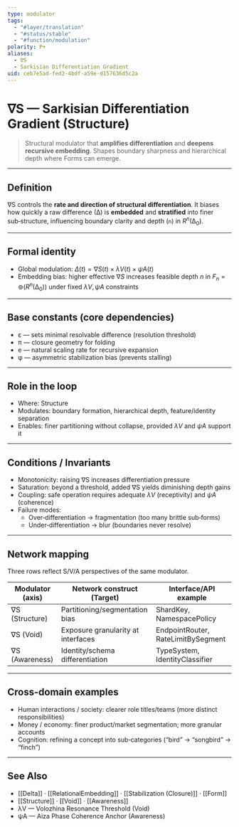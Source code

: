 ```yaml
---
type: modulator
tags:
  - "#layer/translation"
  - "#status/stable"
  - "#function/modulation"
polarity: P+
aliases:
  - ∇S
  - Sarkisian Differentiation Gradient
uid: ceb7e5ad-fed2-4bdf-a59e-d157636d5c2a
---
```


# ∇S — Sarkisian Differentiation Gradient (Structure)

> Structural modulator that **amplifies differentiation** and **deepens recursive embedding**.
> Shapes boundary sharpness and hierarchical depth where Forms can emerge.

---

## Definition

∇S controls the **rate and direction of structural differentiation**.
It biases how quickly a raw difference (∆) is **embedded** and **stratified** into finer sub‑structure, influencing boundary clarity and depth (`n`) in $R^n(∆_0)$.

---

## Formal identity

- Global modulation: $\Delta(t) = ∇S(t) \times λV(t) \times ψA(t)$
- Embedding bias: higher effective $∇S$ increases feasible depth $n$ in $F_n = ⊚(R^n(∆_0))$ under fixed $λV, ψA$ constraints

---

## Base constants (core dependencies)

- ε — sets minimal resolvable difference (resolution threshold)
- π — closure geometry for folding
- e — natural scaling rate for recursive expansion
- φ — asymmetric stabilization bias (prevents stalling)

---

## Role in the loop

- Where: Structure
- Modulates: boundary formation, hierarchical depth, feature/identity separation
- Enables: finer partitioning without collapse, provided $λV$ and $ψA$ support it

---

## Conditions / Invariants

- Monotonicity: raising ∇S increases differentiation pressure
- Saturation: beyond a threshold, added ∇S yields diminishing depth gains
- Coupling: safe operation requires adequate $λV$ (receptivity) and $ψA$ (coherence)
- Failure modes:
  - Over‑differentiation → fragmentation (too many brittle sub‑forms)
  - Under‑differentiation → blur (boundaries never resolve)

---

## Network mapping

Three rows reflect S/V/A perspectives of the same modulator.

| Modulator (axis)   | Network construct (Target)        | Interface/API example              |
|--------------------|-----------------------------------|------------------------------------|
| ∇S (Structure)     | Partitioning/segmentation bias    | ShardKey, NamespacePolicy          |
| ∇S (Void)          | Exposure granularity at interfaces| EndpointRouter, RateLimitBySegment |
| ∇S (Awareness)     | Identity/schema differentiation   | TypeSystem, IdentityClassifier     |

---

## Cross-domain examples

- Human interactions / society: clearer role titles/teams (more distinct responsibilities)
- Money / economy: finer product/market segmentation; more granular accounts
- Cognition: refining a concept into sub‑categories (“bird” → “songbird” → “finch”)

---

## See Also

- [[Delta]] · [[RelationalEmbedding]] · [[Stabilization (Closure)]] · [[Form]]
- [[Structure]] · [[Void]] · [[Awareness]]
- λV — Volozhina Resonance Threshold (Void)
- ψA — Aiza Phase Coherence Anchor (Awareness)
